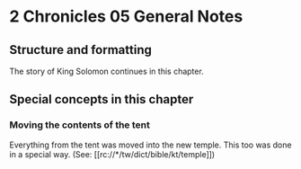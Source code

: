 # 2 Chronicles 05 General Notes
## Structure and formatting

The story of King Solomon continues in this chapter.

## Special concepts in this chapter

### Moving the contents of the tent
Everything from the tent was moved into the new temple. This too was done in a special way. (See: [[rc://*/tw/dict/bible/kt/temple]])